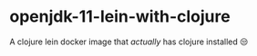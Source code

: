 # openjdk-11-lein-with-clojure
A clojure lein docker image that *actually* has clojure installed :unamused:
